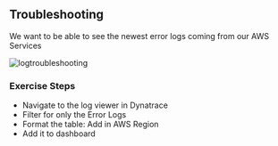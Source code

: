 ## Troubleshooting

We want to be able to see the newest error logs coming from our AWS Services

![logtroubleshooting](../../assets/images/logtroubleshooting.png)

### Exercise Steps
- Navigate to the log viewer in Dynatrace
- Filter for only the Error Logs
- Format the table: Add in AWS Region
- Add it to dashboard
